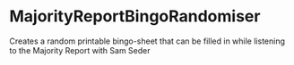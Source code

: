 # MajorityReportBingoRandomiser
Creates a random printable bingo-sheet that can be filled in while listening to the Majority Report with Sam Seder
